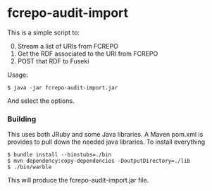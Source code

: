 fcrepo-audit-import
===========================================

This is a simple script to:

  0. Stream a list of URIs from FCREPO
  1. Get the RDF associated to the URI from FCREPO
  2. POST that RDF to Fuseki 

Usage: 
```
$ java -jar fcrepo-audit-import.jar
```

And select the options.

### Building

This uses both JRuby and some Java libraries. A Maven pom.xml is provides to
pull down the needed java libraries. 
To install everything

```
$ bundle install --binstubs=./bin
$ mvn dependency:copy-dependencies -DoutputDirectory=./lib
$ ./bin/warble
```

This will produce the fcrepo-audit-import.jar file.
